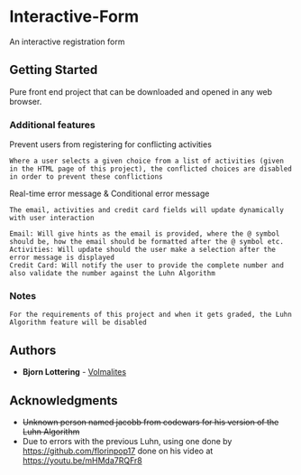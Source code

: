# Interactive-Form
An interactive registration form

## Getting Started

Pure front end project that can be downloaded and opened in any web browser.

### Additional features

Prevent users from registering for conflicting activities

```
Where a user selects a given choice from a list of activities (given in the HTML page of this project), the conflicted choices are disabled in order to prevent these conflictions
```

Real-time error message & Conditional error message

```
The email, activities and credit card fields will update dynamically with user interaction

Email: Will give hints as the email is provided, where the @ symbol should be, how the email should be formatted after the @ symbol etc.
Activities: Will update should the user make a selection after the error message is displayed
Credit Card: Will notify the user to provide the complete number and also validate the number against the Luhn Algorithm
```
### Notes

```
For the requirements of this project and when it gets graded, the Luhn Algorithm feature will be disabled
```

## Authors

* **Bjorn Lottering** - [Volmalites](https://github.com/volmalites)

## Acknowledgments

* ~~Unknown person named jacobb from codewars for his version of the Luhn Algorithm~~
* Due to errors with the previous Luhn, using one done by https://github.com/florinpop17 done on his video at https://youtu.be/mHMda7RQFr8
